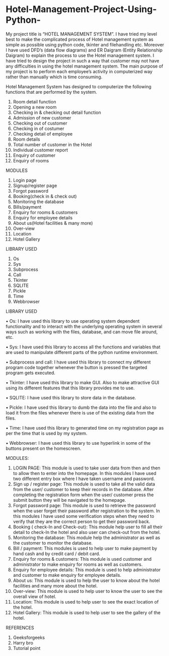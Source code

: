 # Hotel-Management-Project-Using-Python-
My project title is “HOTEL MANAGEMENT SYSTEM”. I have tried my level best to make the complicated process of Hotel management system as simple as possible using python code, tkinter and filehandling etc. Moreover I have used DFD’s (data flow diagrams) and ER Daigram (Entity Relationship Daigram) to explain the process to use the Hotel management system. I have tried to design the project in such a way that customer may not have any difficulties in using the hotel management system. The main purpose of my project is to perform each employee’s activity in computerized way rather than manually which is time consuming.

Hotel Management System has designed to computerize the following functions that are performed by the system.
1.	Room detail function
2.	Opening a new room
3.	Checking in & checking out detail function
4.	Admission of new customer
5.	Checking out of customer
6.	Checking in of costumer
7.	Checking detail of employee
8.	Room details
9.	Total number of customer in the Hotel
10.	Individual customer report
11.	Enquiry of customer 
12.	Enquiry of rooms

MODULES
1.	Login page
2.	Signup/register page
3.	Forgot password 
4.	Booking(check in & check out)
5.	Monitoring the database
6.	Bills/payment
7.	Enquiry for rooms & customers
8.	Enquiry for employee details
9.	About us(Hotel facilities & many    more)
10.	Over-view
11.	Location
12.	Hotel Gallery

LIBRARY USED
1.	Os 
2.	Sys
3.	Subprocess
4.	Call
5.	Tkinter
6.	SQLITE 
7.	Pickle
8.	Time
9.	Webbrowser

LIBRARY USED

•	Os:
I have used this library to use operating system dependent functionality and to interact with the underlying operating system in several ways such as working with the files, database, and can move file around, etc. 
 
•	Sys:
I have used this library to access all the functions and variables that are used to manipulate different parts of the python runtime environment.

•	Subprocess and call:
I have used this library to connect my different program code together whenever the button is pressed the targeted program gets executed.

•	Tkinter:
I have used this library to make GUI. Also to make attractive GUI using its different features that this library provides me to use.

•	SQLITE:
I have used this library to store data in the database.

•	Pickle:
I have used this library to dumb the data into the file and also to load it from the files whenever there is use of the existing data from the files.

•	Time:
I have used this library to generated time on my registration page as per the time that is used by my system.

•	Webbrowser:
I have used this library to use hyperlink in some of the buttons present on the homescreen.


MODULES:

1.	LOGIN PAGE:
This module is used to take user data from then and then to allow then to enter into the homepage. In this modules I have used two different entry box where I have taken username and password.
2.	Sign up / register page:
This module is used to take all the valid data from the user/ customer to keep their records in the database. After completing the registration form when the user/ customer press the submit button they will be navigated to the homepage.
3.	Forgot password page:
This module is used to retrieve the password when the user forget their password after registration to the system. In this modules I have used some verification steps when they need to verify that they are the correct person to get their password back.
4.	Booking ( check-In and Check-out):
This module help user to fill all their detail to check-In the hotel and also user can check-out from the hotel.
5.	Monitoring the database:
This module help the administrator as well as the customer to monitor the database.
6.	Bill / payment:
This modules is used to help user to make payment by hand cash and by credit card / debit card.
7.	Enquiry for rooms & customers:
This module is used customer and administrator to make enquiry for rooms as well as customers.
8.	Enquiry for employee details:
This module is used to help administrator and customer to make enquiry for employee details.
9.	About us:
This module is used to help the user to know about the hotel facilities and many more about the hotel.
10.	 Over-view:
This module is used to help user to know the user to see the overall view of hotel.
11.	 Location:
This module is used to help user to see the exact location of the hotel.
12.	 Hotel Gallery:
This module is used to help user to see the gallery of the hotel.


REFERENCES
1.	Geeksforgeeks
2.	Harry bro
3.	Tutorial point
